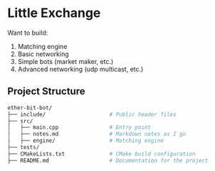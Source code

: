 # Little Exchange 
Want to build:
1. Matching engine
2. Basic networking
3. Simple bots (market maker, etc.)
4. Advanced networking (udp multicast, etc.)


## Project Structure 

```sh
ether-bit-bot/
├── include/                    # Public header files 
├── src/
│   ├── main.cpp                # Entry point 
│   ├── notes.md                # Markdown notes as I go
│   ├── engine/                 # Matching engine
├── tests/
├── CMakeLists.txt              # CMake build configuration
├── README.md                   # Documentation for the project
```